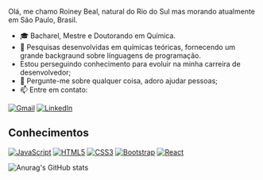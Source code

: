 Olá, me chamo Roiney Beal, natural do Rio do Sul mas morando atualmente em São Paulo, Brasil.

- 🎓 Bacharel, Mestre e Doutorando em Química.
- :test_tube: Pesquisas desenvolvidas em químicas teóricas, fornecendo um grande backgraund sobre línguagens de programação.
- Estou perseguindo conhecimento para evoluir na minha carreira de desenvolvedor;
- :speech_balloon: Pergunte-me sobre qualquer coisa, adoro ajudar pessoas;
- :mailbox: Entre em contato:

[![Gmail](https://img.shields.io/badge/-GMAIL-D14836?style=for-the-badge&logo=gmail&logoColor=white)](mailto:roineybeal268gmail.com)
[![LinkedIn](https://img.shields.io/badge/-LINKEDIN-0077B5?style=for-the-badge&logo=linkedin&logoColor=white)](https://www.linkedin.com/in/roiney-beal-776993a5/)

## Conhecimentos 
[![JavaScript](https://img.shields.io/badge/-JavaScript-black?style=flat-square&logo=javascript&link=https://github.com/Roiney/)](https://github.com/Roiney/)
[![HTML5](https://img.shields.io/badge/-HTML5-E34F26?style=flat-square&logo=html5&logoColor=white&link=https://github.com/Roiney/)](https://github.com/Roiney/)
[![CSS3](https://img.shields.io/badge/-CSS3-1572B6?style=flat-square&logo=css3&link=https://github.com/Roiney/)](https://github.com/Roiney/)
[![Bootstrap](https://img.shields.io/badge/-Bootstrap-563D7C?style=flat-square&logo=bootstrap&link=https://github.com/Roiney/)](https://github.com/Roiney/)
[![React](https://img.shields.io/badge/-React-black?style=flat-square&logo=react&link=https://github.com/Roiney/)](https://github.com/Roiney/)


![Anurag's GitHub stats](https://github-readme-stats.vercel.app/api?username=roiney&show_icons=true&theme=dark)
